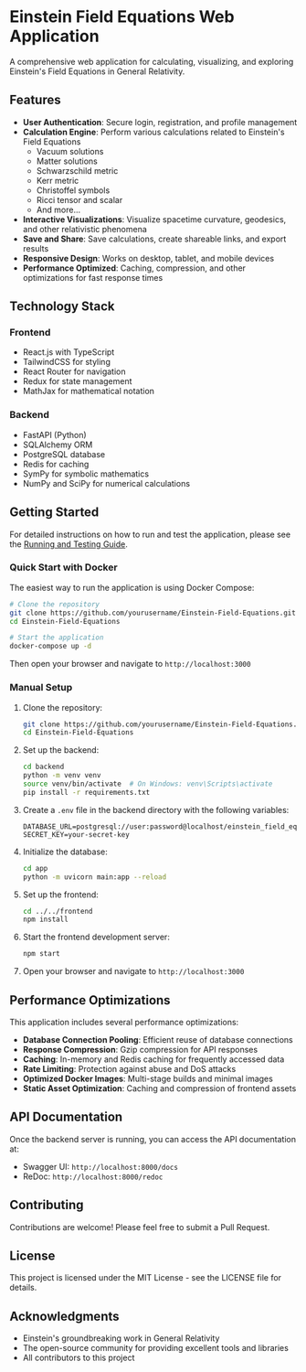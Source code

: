 # Einstein Field Equations Web Application

A comprehensive web application for calculating, visualizing, and exploring Einstein's Field Equations in General Relativity.

## Features

- **User Authentication**: Secure login, registration, and profile management
- **Calculation Engine**: Perform various calculations related to Einstein's Field Equations
  - Vacuum solutions
  - Matter solutions
  - Schwarzschild metric
  - Kerr metric
  - Christoffel symbols
  - Ricci tensor and scalar
  - And more...
- **Interactive Visualizations**: Visualize spacetime curvature, geodesics, and other relativistic phenomena
- **Save and Share**: Save calculations, create shareable links, and export results
- **Responsive Design**: Works on desktop, tablet, and mobile devices
- **Performance Optimized**: Caching, compression, and other optimizations for fast response times

## Technology Stack

### Frontend
- React.js with TypeScript
- TailwindCSS for styling
- React Router for navigation
- Redux for state management
- MathJax for mathematical notation

### Backend
- FastAPI (Python)
- SQLAlchemy ORM
- PostgreSQL database
- Redis for caching
- SymPy for symbolic mathematics
- NumPy and SciPy for numerical calculations

## Getting Started

For detailed instructions on how to run and test the application, please see the [Running and Testing Guide](RUNNING_AND_TESTING.md).

### Quick Start with Docker

The easiest way to run the application is using Docker Compose:

```bash
# Clone the repository
git clone https://github.com/yourusername/Einstein-Field-Equations.git
cd Einstein-Field-Equations

# Start the application
docker-compose up -d
```

Then open your browser and navigate to `http://localhost:3000`

### Manual Setup

1. Clone the repository:
   ```bash
   git clone https://github.com/yourusername/Einstein-Field-Equations.git
   cd Einstein-Field-Equations
   ```

2. Set up the backend:
   ```bash
   cd backend
   python -m venv venv
   source venv/bin/activate  # On Windows: venv\Scripts\activate
   pip install -r requirements.txt
   ```

3. Create a `.env` file in the backend directory with the following variables:
   ```
   DATABASE_URL=postgresql://user:password@localhost/einstein_field_equations
   SECRET_KEY=your-secret-key
   ```

4. Initialize the database:
   ```bash
   cd app
   python -m uvicorn main:app --reload
   ```

5. Set up the frontend:
   ```bash
   cd ../../frontend
   npm install
   ```

6. Start the frontend development server:
   ```bash
   npm start
   ```

7. Open your browser and navigate to `http://localhost:3000`

## Performance Optimizations

This application includes several performance optimizations:

- **Database Connection Pooling**: Efficient reuse of database connections
- **Response Compression**: Gzip compression for API responses
- **Caching**: In-memory and Redis caching for frequently accessed data
- **Rate Limiting**: Protection against abuse and DoS attacks
- **Optimized Docker Images**: Multi-stage builds and minimal images
- **Static Asset Optimization**: Caching and compression of frontend assets

## API Documentation

Once the backend server is running, you can access the API documentation at:
- Swagger UI: `http://localhost:8000/docs`
- ReDoc: `http://localhost:8000/redoc`

## Contributing

Contributions are welcome! Please feel free to submit a Pull Request.

## License

This project is licensed under the MIT License - see the LICENSE file for details.

## Acknowledgments

- Einstein's groundbreaking work in General Relativity
- The open-source community for providing excellent tools and libraries
- All contributors to this project